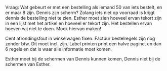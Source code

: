 Vraag: Wat gebeurt er met een bestelling als iemand 50 van iets bestelt, en er maar 8 zijn. Dennis zijn scherm? Zolang iets niet op voorraad is krijgt dennis de bestelling niet te zien.
Esther moet zien hoeveel ervan tekort zijn in een lijst met het artikel en hoeveel er tekort zijn. Het bestellen ervan hoeven wij niet te doen. Mock hiervan maken!

Cent afrondingsfout in winkelwagen fixen.
Factuur bestelregels zijn nog zonder btw. Dit moet incl. zijn.
Label printen print een halve pagine, en dan 6 regels en dat is waar alle informatie moet komen.


Esther moet bij de schermen van Dennis kunnen komen, Dennis niet bij de schermen van Esther.
